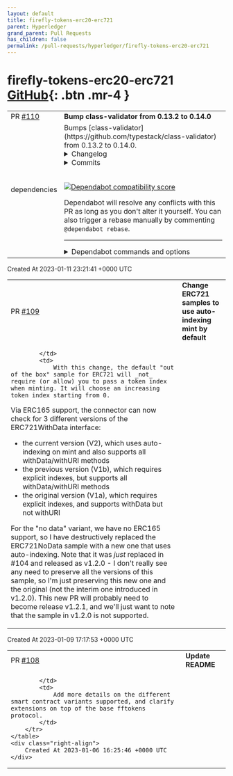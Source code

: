 ```yaml
---
layout: default
title: firefly-tokens-erc20-erc721
parent: Hyperledger
grand_parent: Pull Requests
has_children: false
permalink: /pull-requests/hyperledger/firefly-tokens-erc20-erc721
---
```


# firefly-tokens-erc20-erc721 <span class="fs-3 right-align">[GitHub](https://github.com/hyperledger/firefly-tokens-erc20-erc721){: .btn .mr-4 }</span>


<div>
    <table>
        <tr>
            <td>
                PR <a href="https://github.com/hyperledger/firefly-tokens-erc20-erc721/pull/110" class=".btn">#110</a>
            </td>
            <td>
                <b>
                    Bump class-validator from 0.13.2 to 0.14.0
                </b>
            </td>
        </tr>
        <tr>
            <td>
                <span class="chip">dependencies</span>
            </td>
            <td>
                Bumps [class-validator](https://github.com/typestack/class-validator) from 0.13.2 to 0.14.0.
<details>
<summary>Changelog</summary>
<p><em>Sourced from <a href="https://github.com/typestack/class-validator/blob/develop/CHANGELOG.md">class-validator's changelog</a>.</em></p>
<blockquote>
<h3><a href="https://github.com/typestack/class-validator/compare/v0.13.2...v0.14.0">0.14.0</a> (2022-12-09)</h3>
<h3>Added</h3>
<ul>
<li>add <code>@IsTimeZone</code> decorator to check if given string is valid IANA time zone</li>
<li>add <code>@IsISO4217CurrencyCode</code> decorator to check if the string is an ISO 4217 currency code</li>
<li>add <code>@IsStrongPassword</code> decorator to check if given password matches specific complexity criteria</li>
<li>add <code>@IsBase58</code> decorator to check if a string is base58 encoded</li>
<li>add <code>@IsTaxId</code> decorator to check if a given string is a valid tax ID in a given locale</li>
<li>add support for passing function as date generator in <code>@MinDate</code> and <code>@MaxDate</code> decorators</li>
<li>add option to print constraint error message instead of constraint type in validation error</li>
<li>improve decorator metadata lookup performance</li>
<li>return possible values in error message for <code>@IsEnum</code> decorator</li>
</ul>
<h3>Fixed</h3>
<ul>
<li>re-added <code>@types/validator</code> as dependency</li>
<li>fix error generation when using <code>@NestedValidation</code></li>
<li>pass validation options correctly to validator in <code>@IsDateString</code> decorator</li>
<li>support passing <code>Symbol</code> as parameter in error message generation</li>
<li>specify supported locales for <code>@IsAlphanumeric</code> decorator</li>
<li>correctly assign decorator name in metadata instead of loosing it</li>
<li>fix various spelling errors in documentation</li>
<li>fix various spelling errors and inconsistencies in JSDoc for decorators</li>
</ul>
<h3>Changed</h3>
<ul>
<li>enable <code>forbidUnknownValues</code> option by default</li>
<li>remove documentation about deprecated schema based validation and added warning</li>
<li>update warning message logged about missing decorator metadata</li>
<li>update <code>libphonenumber-js</code> to <code>^1.10.14</code> from <code>^1.9.43</code></li>
<li>update various dev-dependencies</li>
</ul>
<h3>BREAKING CHANGES</h3>
<p><strong><code>forbidUnknownValues</code> option is enabled by default</strong></p>
<p>From this release the <code>forbidUnknownValues</code> is enabled by default. This is the desired behavior for majority of
use-cases, but this change may break validation for some. The two scenarios that results in failed validation:</p>
<ul>
<li>when attempting to validate a class instance without metadata for it</li>
<li>when using group validation and the specified validation group results in zero validation applied</li>
</ul>
<p>The old behavior can be restored via specifying <code>forbidUnknownValues: false</code> option when calling the validate functions.</p>
<p>For more details see [PR <a href="https://github-redirect.dependabot.com/typestack/class-validator/issues/1798">#1798</a>](<a href="https://github-redirect.dependabot.com/typestack/class-validator/pull/1798">typestack/class-validator#1798</a>) and <a href="https://github-redirect.dependabot.com/typestack/class-validator/issues/1422#issuecomment-1317953863">#1422 (comment)</a>.</p>
<p><strong><code>@NestedValidation</code> decorator correctly assigns validation errors</strong></p>
<p>Until now the errors from a nested validation in some cases were incorrectly assigned</p>
<!-- raw HTML omitted -->
</blockquote>
<p>... (truncated)</p>
</details>
<details>
<summary>Commits</summary>
<ul>
<li><a href="https://github.com/typestack/class-validator/commit/5f0d424c164672ec981e24d6e634354803abf25f"><code>5f0d424</code></a> merge: release 0.14.0 (<a href="https://github-redirect.dependabot.com/typestack/class-validator/issues/1841">#1841</a>)</li>
<li><a href="https://github.com/typestack/class-validator/commit/e3d070836556b73d8396c34a360c4744c9d8363c"><code>e3d0708</code></a> build: bump version to 0.14.0</li>
<li><a href="https://github.com/typestack/class-validator/commit/ad7689055d0b92da9d6f4787cd91ec4d5392a9f1"><code>ad76890</code></a> docs: add changelog for 0.14.0</li>
<li><a href="https://github.com/typestack/class-validator/commit/9a775c59247f00f2ad911686d335fd8e1f9864be"><code>9a775c5</code></a> build(deps-dev): bump <code>@​types/node</code> from 18.11.11 to 18.11.12 (<a href="https://github-redirect.dependabot.com/typestack/class-validator/issues/1840">#1840</a>)</li>
<li><a href="https://github.com/typestack/class-validator/commit/53bc9f6fcefea77f17cb8e900178f25ec18b6cbc"><code>53bc9f6</code></a> build(deps-dev): bump <code>@​typescript-eslint/eslint-plugin</code> (<a href="https://github-redirect.dependabot.com/typestack/class-validator/issues/1837">#1837</a>)</li>
<li><a href="https://github.com/typestack/class-validator/commit/d9b40721b8911be84ae0a9e40962c6244149c7f4"><code>d9b4072</code></a> build(deps-dev): bump <code>@​typescript-eslint/parser</code> from 5.45.1 to 5.46.0 (<a href="https://github-redirect.dependabot.com/typestack/class-validator/issues/1838">#1838</a>)</li>
<li><a href="https://github.com/typestack/class-validator/commit/f993e9e44eb6a8cedc8ac076cee9b71760d1829d"><code>f993e9e</code></a> build(deps-dev): bump typescript from 4.9.3 to 4.9.4 (<a href="https://github-redirect.dependabot.com/typestack/class-validator/issues/1835">#1835</a>)</li>
<li><a href="https://github.com/typestack/class-validator/commit/ad1a41d39dee051c3a43bbd357ee0c1553b54055"><code>ad1a41d</code></a> build(deps-dev): bump <code>@​rollup/plugin-commonjs</code> from 23.0.3 to 23.0.4 (<a href="https://github-redirect.dependabot.com/typestack/class-validator/issues/1836">#1836</a>)</li>
<li><a href="https://github.com/typestack/class-validator/commit/42b4f7f5a34c118db14c03b6466afb5427678718"><code>42b4f7f</code></a> build(deps-dev): bump prettier from 2.8.0 to 2.8.1 (<a href="https://github-redirect.dependabot.com/typestack/class-validator/issues/1834">#1834</a>)</li>
<li><a href="https://github.com/typestack/class-validator/commit/0c986d4e74c498876c728c58e1b30169dccec496"><code>0c986d4</code></a> build(deps-dev): bump <code>@​types/node</code> from 18.11.10 to 18.11.11 (<a href="https://github-redirect.dependabot.com/typestack/class-validator/issues/1833">#1833</a>)</li>
<li>Additional commits viewable in <a href="https://github.com/typestack/class-validator/compare/v0.13.2...v0.14.0">compare view</a></li>
</ul>
</details>
<br />


[![Dependabot compatibility score](https://dependabot-badges.githubapp.com/badges/compatibility_score?dependency-name=class-validator&package-manager=npm_and_yarn&previous-version=0.13.2&new-version=0.14.0)](https://docs.github.com/en/github/managing-security-vulnerabilities/about-dependabot-security-updates#about-compatibility-scores)

Dependabot will resolve any conflicts with this PR as long as you don't alter it yourself. You can also trigger a rebase manually by commenting `@dependabot rebase`.

[//]: # (dependabot-automerge-start)
[//]: # (dependabot-automerge-end)

---

<details>
<summary>Dependabot commands and options</summary>
<br />

You can trigger Dependabot actions by commenting on this PR:
- `@dependabot rebase` will rebase this PR
- `@dependabot recreate` will recreate this PR, overwriting any edits that have been made to it
- `@dependabot merge` will merge this PR after your CI passes on it
- `@dependabot squash and merge` will squash and merge this PR after your CI passes on it
- `@dependabot cancel merge` will cancel a previously requested merge and block automerging
- `@dependabot reopen` will reopen this PR if it is closed
- `@dependabot close` will close this PR and stop Dependabot recreating it. You can achieve the same result by closing it manually
- `@dependabot ignore this major version` will close this PR and stop Dependabot creating any more for this major version (unless you reopen the PR or upgrade to it yourself)
- `@dependabot ignore this minor version` will close this PR and stop Dependabot creating any more for this minor version (unless you reopen the PR or upgrade to it yourself)
- `@dependabot ignore this dependency` will close this PR and stop Dependabot creating any more for this dependency (unless you reopen the PR or upgrade to it yourself)
- `@dependabot use these labels` will set the current labels as the default for future PRs for this repo and language
- `@dependabot use these reviewers` will set the current reviewers as the default for future PRs for this repo and language
- `@dependabot use these assignees` will set the current assignees as the default for future PRs for this repo and language
- `@dependabot use this milestone` will set the current milestone as the default for future PRs for this repo and language

You can disable automated security fix PRs for this repo from the [Security Alerts page](https://github.com/hyperledger/firefly-tokens-erc20-erc721/network/alerts).

</details>
            </td>
        </tr>
    </table>
    <div class="right-align">
        Created At 2023-01-11 23:21:41 +0000 UTC
    </div>
</div>

<div>
    <table>
        <tr>
            <td>
                PR <a href="https://github.com/hyperledger/firefly-tokens-erc20-erc721/pull/109" class=".btn">#109</a>
            </td>
            <td>
                <b>
                    Change ERC721 samples to use auto-indexing mint by default
                </b>
            </td>
        </tr>
        <tr>
            <td>
                
            </td>
            <td>
                With this change, the default "out of the box" sample for ERC721 will _not_ require (or allow) you to pass a token index when minting. It will choose an increasing token index starting from 0.

Via ERC165 support, the connector can now check for 3 different versions of the ERC721WithData interface:
- the current version (V2), which uses auto-indexing on mint and also supports all withData/withURI methods
- the previous version (V1b), which requires explicit indexes, but supports all withData/withURI methods
- the original version (V1a), which requires explicit indexes, and supports withData but not withURI

For the "no data" variant, we have no ERC165 support, so I have destructively replaced the ERC721NoData sample with a new one that uses auto-indexing. Note that it was _just_ replaced in #104 and released as v1.2.0 - I don't really see any need to preserve all the versions of this sample, so I'm just preserving this new one and the original (not the interim one introduced in v1.2.0). This new PR will probably need to become release v1.2.1, and we'll just want to note that the sample in v1.2.0 is not supported.
            </td>
        </tr>
    </table>
    <div class="right-align">
        Created At 2023-01-09 17:17:53 +0000 UTC
    </div>
</div>

<div>
    <table>
        <tr>
            <td>
                PR <a href="https://github.com/hyperledger/firefly-tokens-erc20-erc721/pull/108" class=".btn">#108</a>
            </td>
            <td>
                <b>
                    Update README
                </b>
            </td>
        </tr>
        <tr>
            <td>
                
            </td>
            <td>
                Add more details on the different smart contract variants supported, and clarify extensions on top of the base fftokens protocol.
            </td>
        </tr>
    </table>
    <div class="right-align">
        Created At 2023-01-06 16:25:46 +0000 UTC
    </div>
</div>

